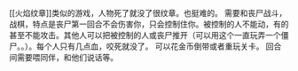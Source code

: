 [[火焰纹章]]类似的游戏，人物死了就没了很纹章。也挺难的。
需要和丧尸战斗，战棋，特点是丧尸第一回合不会伤害你，只会控制住你。被控制的人不能动，有的甚至不能攻击。其他人可以把被控制的人或丧尸推开（可以用这个一直玩弄一个僵尸。。）。每个人只有几点血，咬死就没了。
可以花金币倒带或者重玩关卡。
回合间需要喂同伴，和他们说话等。
